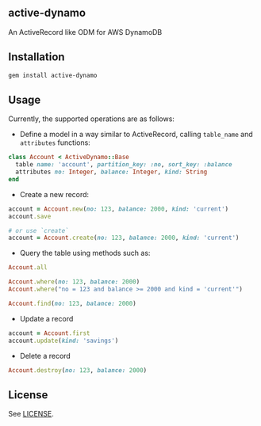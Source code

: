 active-dynamo
---

An ActiveRecord like ODM for AWS DynamoDB

## Installation

```sh
gem install active-dynamo
```

## Usage

Currently, the supported operations are as follows:

- Define a model in a way similar to ActiveRecord, calling `table_name` and
  `attributes` functions:

```ruby
class Account < ActiveDynamo::Base
  table name: 'account', partition_key: :no, sort_key: :balance
  attributes no: Integer, balance: Integer, kind: String
end
```

- Create a new record:

```ruby
account = Account.new(no: 123, balance: 2000, kind: 'current')
account.save

# or use `create`
account = Account.create(no: 123, balance: 2000, kind: 'current')
```

- Query the table using methods such as:

```ruby
Account.all

Account.where(no: 123, balance: 2000)
Account.where("no = 123 and balance >= 2000 and kind = 'current'")

Account.find(no: 123, balance: 2000)
```

- Update a record

```ruby
account = Account.first
account.update(kind: 'savings')
```

- Delete a record

```ruby
Account.destroy(no: 123, balance: 2000)
```

## License

See [LICENSE](https://github.com/aonemd/active-dynamo/blob/master/LICENSE).
